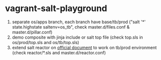 # vagrant-salt-playground

1. separate os/apps branch, each branch have base/tb/prod ("salt '*' state.highstate saltenv=os_tb", check master.d/files.conf & master.d/pillar.conf) 
2. demo composite with jinja include or salt top file (check top.sls in os/prod/top.sls and os/tb/top.sls)
3. extend salt reactor on [official document]("http://docs.saltstack.com/en/latest/topics/reactor/#a-complete-example") to work on tb/prod environment (check reactor/*.sls and master.d/reactor.conf)
